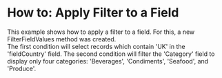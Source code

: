 # How to: Apply Filter to a Field


<p>This example shows how to apply a filter to a field. For this, a new FilterFieldValues method was created. <br>The first condition will select records which contain 'UK' in the 'fieldCountry' field. The second condition will filter the 'Category' field to display only four categories: 'Beverages', 'Condiments', 'Seafood', and 'Produce'.</p>

<br/>


